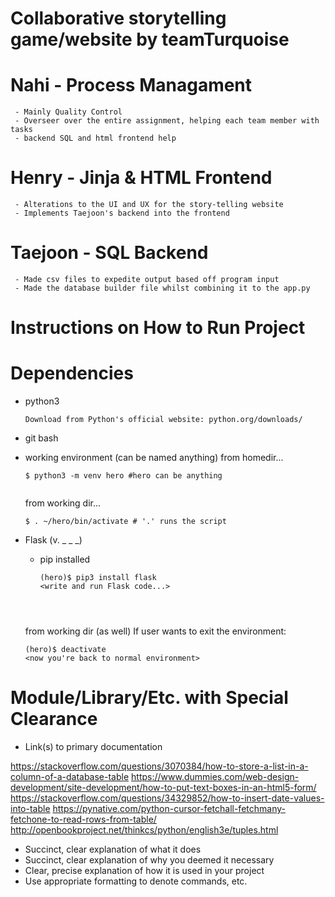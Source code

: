 # Collaborative storytelling game/website by teamTurquoise
# Nahi - Process Managament
     - Mainly Quality Control
     - Overseer over the entire assignment, helping each team member with tasks
     - backend SQL and html frontend help
# Henry - Jinja & HTML Frontend
     - Alterations to the UI and UX for the story-telling website
     - Implements Taejoon's backend into the frontend
# Taejoon - SQL Backend
     - Made csv files to expedite output based off program input
     - Made the database builder file whilst combining it to the app.py
# Instructions on How to Run Project 

# Dependencies
  - python3
    ```
    Download from Python's official website: python.org/downloads/
    ```
  - git bash
  - working environment (can be named anything)
        from homedir...

    ```
    $ python3 -m venv hero #hero can be anything
  
     ```
    from working dir...
    ```
    $ . ~/hero/bin/activate # '.' runs the script
    
     ```
  - Flask (v. _ _ _)
    - pip installed
      ```
      (hero)$ pip3 install flask
      <write and run Flask code...>
      ```
      
      ```
      
      
      
    from working dir (as well) If user wants to exit the environment:
    ```
    (hero)$ deactivate
    <now you're back to normal environment>
    ```
# Module/Library/Etc. with Special Clearance
  - Link(s) to primary documentation
  
  https://stackoverflow.com/questions/3070384/how-to-store-a-list-in-a-column-of-a-database-table
  https://www.dummies.com/web-design-development/site-development/how-to-put-text-boxes-in-an-html5-form/
  https://stackoverflow.com/questions/34329852/how-to-insert-date-values-into-table
  https://pynative.com/python-cursor-fetchall-fetchmany-fetchone-to-read-rows-from-table/
  http://openbookproject.net/thinkcs/python/english3e/tuples.html
  
  - Succinct, clear explanation of what it does
  - Succinct, clear explanation of why you deemed it necessary
  - Clear, precise explanation of how it is used in your project
  - Use appropriate formatting to denote commands, etc.
